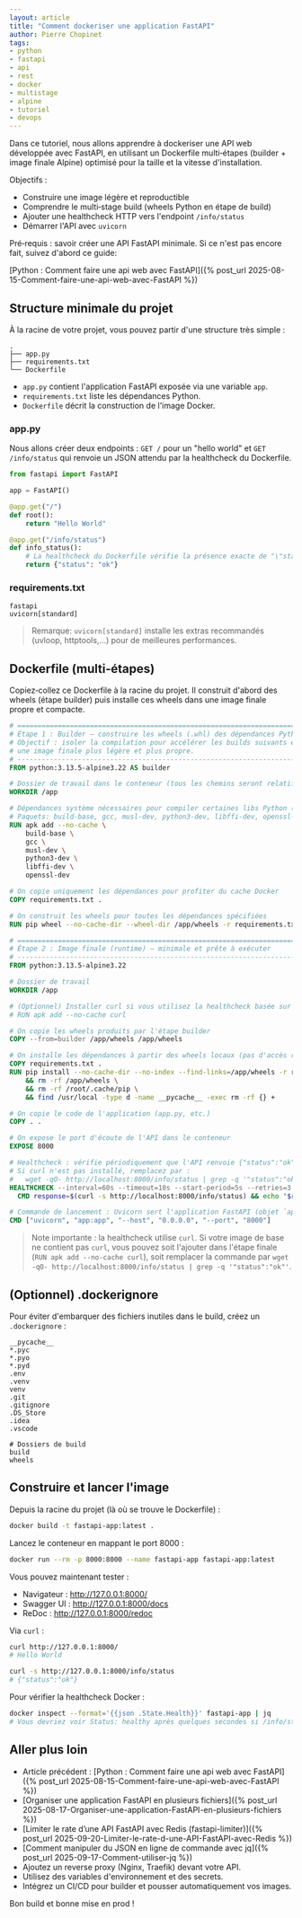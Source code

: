 ```yaml
---
layout: article
title: "Comment dockeriser une application FastAPI"
author: Pierre Chopinet
tags:
- python
- fastapi
- api
- rest
- docker
- multistage
- alpine
- tutoriel
- devops
---
```


Dans ce tutoriel, nous allons apprendre à dockeriser une API web développée avec FastAPI, en utilisant un Dockerfile multi‑étapes (builder + image finale Alpine) optimisé pour la taille et la vitesse d'installation.

<!--more-->

Objectifs :

- Construire une image légère et reproductible
- Comprendre le multi‑stage build (wheels Python en étape de build)
- Ajouter une healthcheck HTTP vers l'endpoint `/info/status`
- Démarrer l'API avec `uvicorn`

Pré‑requis : savoir créer une API FastAPI minimale. Si ce n'est pas encore fait, suivez d'abord ce guide:

[Python : Comment faire une api web avec FastAPI]({% post_url 2025-08-15-Comment-faire-une-api-web-avec-FastAPI %})

## Structure minimale du projet

À la racine de votre projet, vous pouvez partir d'une structure très simple :

```
.
├── app.py
├── requirements.txt
└── Dockerfile
```

- `app.py` contient l'application FastAPI exposée via une variable `app`.
- `requirements.txt` liste les dépendances Python.
- `Dockerfile` décrit la construction de l'image Docker.

### app.py

Nous allons créer deux endpoints : `GET /` pour un "hello world" et `GET /info/status` qui renvoie un JSON attendu par la healthcheck du Dockerfile.

```python
from fastapi import FastAPI

app = FastAPI()

@app.get("/")
def root():
    return "Hello World"

@app.get("/info/status")
def info_status():
    # La healthcheck du Dockerfile vérifie la présence exacte de "\"status\":\"ok\""
    return {"status": "ok"}
```

### requirements.txt

```
fastapi
uvicorn[standard]
```

> Remarque: `uvicorn[standard]` installe les extras recommandés (uvloop, httptools,…) pour de meilleures performances.

## Dockerfile (multi‑étapes)

Copiez‑collez ce Dockerfile à la racine du projet. Il construit d'abord des wheels (étape builder) puis installe ces wheels dans une image finale propre et compacte.

```dockerfile
# ============================================================================
# Étape 1 : Builder — construire les wheels (.whl) des dépendances Python
# Objectif : isoler la compilation pour accélérer les builds suivants et obtenir
# une image finale plus légère et plus propre.
# ----------------------------------------------------------------------------
FROM python:3.13.5-alpine3.22 AS builder

# Dossier de travail dans le conteneur (tous les chemins seront relatifs à /app)
WORKDIR /app

# Dépendances système nécessaires pour compiler certaines libs Python (c-extensions)
# Paquets: build-base, gcc, musl-dev, python3-dev, libffi-dev, openssl-dev
RUN apk add --no-cache \
    build-base \
    gcc \
    musl-dev \
    python3-dev \
    libffi-dev \
    openssl-dev

# On copie uniquement les dépendances pour profiter du cache Docker
COPY requirements.txt .

# On construit les wheels pour toutes les dépendances spécifiées
RUN pip wheel --no-cache-dir --wheel-dir /app/wheels -r requirements.txt

# ============================================================================
# Étape 2 : Image finale (runtime) — minimale et prête à exécuter
# ----------------------------------------------------------------------------
FROM python:3.13.5-alpine3.22

# Dossier de travail
WORKDIR /app

# (Optionnel) Installer curl si vous utilisez la healthcheck basée sur curl
# RUN apk add --no-cache curl

# On copie les wheels produits par l'étape builder
COPY --from=builder /app/wheels /app/wheels

# On installe les dépendances à partir des wheels locaux (pas d'accès réseau)
COPY requirements.txt .
RUN pip install --no-cache-dir --no-index --find-links=/app/wheels -r requirements.txt \
    && rm -rf /app/wheels \
    && rm -rf /root/.cache/pip \
    && find /usr/local -type d -name __pycache__ -exec rm -rf {} +

# On copie le code de l'application (app.py, etc.)
COPY . .

# On expose le port d'écoute de l'API dans le conteneur
EXPOSE 8000

# Healthcheck : vérifie périodiquement que l'API renvoie {"status":"ok"}
# Si curl n'est pas installé, remplacez par :
#   wget -qO- http://localhost:8000/info/status | grep -q '"status":"ok"'
HEALTHCHECK --interval=60s --timeout=10s --start-period=5s --retries=3 \
  CMD response=$(curl -s http://localhost:8000/info/status) && echo "$response" | grep -q '"status":"ok"' || exit 1

# Commande de lancement : Uvicorn sert l'application FastAPI (objet `app`)
CMD ["uvicorn", "app:app", "--host", "0.0.0.0", "--port", "8000"]
```

> Note importante : la healthcheck utilise `curl`. Si votre image de base ne contient pas `curl`, vous pouvez soit l'ajouter dans l'étape finale (`RUN apk add --no-cache curl`), soit remplacer la commande par `wget -qO- http://localhost:8000/info/status | grep -q '"status":"ok"'`.

## (Optionnel) .dockerignore

Pour éviter d'embarquer des fichiers inutiles dans le build, créez un `.dockerignore` :

```
__pycache__
*.pyc
*.pyo
*.pyd
.env
.venv
venv
.git
.gitignore
.DS_Store
.idea
.vscode

# Dossiers de build
build
wheels
```

## Construire et lancer l'image

Depuis la racine du projet (là où se trouve le Dockerfile) :

```bash
docker build -t fastapi-app:latest .
```

Lancez le conteneur en mappant le port 8000 :

```bash
docker run --rm -p 8000:8000 --name fastapi-app fastapi-app:latest
```

Vous pouvez maintenant tester :

- Navigateur : http://127.0.0.1:8000/
- Swagger UI : http://127.0.0.1:8000/docs
- ReDoc : http://127.0.0.1:8000/redoc

Via `curl` :

```bash
curl http://127.0.0.1:8000/
# Hello World

curl -s http://127.0.0.1:8000/info/status
# {"status":"ok"}
```

Pour vérifier la healthcheck Docker :

```bash
docker inspect --format='{{json .State.Health}}' fastapi-app | jq
# Vous devriez voir Status: healthy après quelques secondes si /info/status renvoie {"status":"ok"}
```

## Aller plus loin

- Article précédent : [Python : Comment faire une api web avec FastAPI]({% post_url 2025-08-15-Comment-faire-une-api-web-avec-FastAPI %})
- [Organiser une application FastAPI en plusieurs fichiers]({% post_url 2025-08-17-Organiser-une-application-FastAPI-en-plusieurs-fichiers %})
- [Limiter le rate d’une API FastAPI avec Redis (fastapi-limiter)]({% post_url 2025-09-20-Limiter-le-rate-d-une-API-FastAPI-avec-Redis %})
- [Comment manipuler du JSON en ligne de commande avec jq]({% post_url 2025-09-17-Comment-utiliser-jq %})
- Ajoutez un reverse proxy (Nginx, Traefik) devant votre API.
- Utilisez des variables d'environnement et des secrets.
- Intégrez un CI/CD pour builder et pousser automatiquement vos images.

Bon build et bonne mise en prod !
